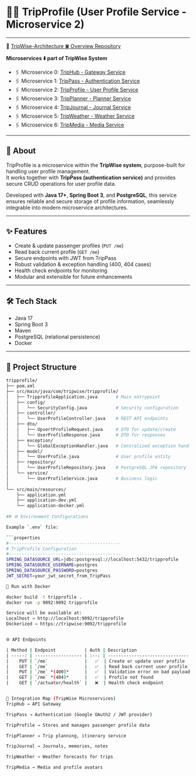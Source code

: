 # 🧑‍💼 TripProfile (User Profile Service - Microservice 2)

---

🔗 [TripWise-Architecture 🍀 Overview Repository](#)

**Microservices ⬇️ part of TripWise System**

- 🖇️ Microservice 0: [TripHub - Gateway Service](#)
- 🖇️ Microservice 1: [TripPass - Authentication Service](#)
- 🖇️ Microservice 2: [TripProfile - User Profile Service](#)
- 🖇️ Microservice 3: [TripPlanner - Planner Service](#)
- 🖇️ Microservice 4: [TripJournal - Journal Service](#)
- 🖇️ Microservice 5: [TripWeather - Weather Service](#)
- 🖇️ Microservice 6: [TripMedia - Media Service](#)

---

## 📖 About

TripProfile is a microservice within the **TripWise system**, purpose-built for handling user profile management.  
It works together with **TripPass (authentication service)** and provides secure CRUD operations for user profile data.

Developed with **Java 17+**, **Spring Boot 3**, and **PostgreSQL**, this service ensures reliable and secure storage of profile information, seamlessly integrable into modern microservice architectures.

---

## ✨ Features

- Create & update passenger profiles (`PUT /me`)
- Read back current profile (`GET /me`)
- Secure endpoints with JWT from TripPass
- Robust validation & exception handling (400, 404 cases)
- Health check endpoints for monitoring
- Modular and extensible for future enhancements

---

## 🛠 Tech Stack

- Java 17
- Spring Boot 3
- Maven
- PostgreSQL (relational persistence)
- Docker

---

## 📂 Project Structure

```bash
tripprofile/
├── pom.xml
├── src/main/java/com/tripwise/tripprofile/
│   ├── TripprofileApplication.java       # Main entrypoint
│   ├── config/
│   │   └── SecurityConfig.java           # Security configuration
│   ├── controller/
│   │   └── UserProfileController.java    # REST API endpoints
│   ├── dto/
│   │   ├── UpsertProfileRequest.java     # DTO for update/create
│   │   └── UserProfileResponse.java      # DTO for responses
│   ├── exception/
│   │   └── GlobalExceptionHandler.java   # Centralized exception handling
│   ├── model/
│   │   └── UserProfile.java              # User profile entity
│   ├── repository/
│   │   └── UserProfileRepository.java    # PostgreSQL JPA repository
│   └── service/
│       └── UserProfileService.java       # Business logic
│
└── src/main/resources/
    ├── application.yml
    ├── application-dev.yml
    └── application-docker.yml
    
## ⚙️ Environment Configurations

Example `.env` file:

```properties
#-------------------------------------------
# TripProfile Configuration
#-------------------------------------------
SPRING_DATASOURCE_URL=jdbc:postgresql://localhost:5432/tripprofile
SPRING_DATASOURCE_USERNAME=postgres
SPRING_DATASOURCE_PASSWORD=postgres
JWT_SECRET=your_jwt_secret_from_TripPass

🐳 Run with Docker

docker build -t tripprofile .
docker run -p 9092:9092 tripprofile

Service will be available at:
Localhost → http://localhost:9092/tripprofile
Dockerized → https://tripwise:9092/tripprofile


🌐 API Endpoints

| Method | Endpoint           | Auth | Description                     |
| -----: | ------------------ | :--: | ------------------------------- |
|    PUT | `/me`              |   ✅  | Create or update user profile   |
|    GET | `/me`              |   ✅  | Read back current user profile  |
|    PUT | `/me` *(400)*      |   ✅  | Validation error on bad payload |
|    GET | `/me` *(404)*      |   ✅  | Profile not found               |
|    GET | `/actuator/health` |   ❌  | Health check endpoint           |


🔗 Integration Map (TripWise Microservices)
TripHub → API Gateway

TripPass → Authentication (Google OAuth2 / JWT provider)

TripProfile → Stores and manages passenger profile data

TripPlanner → Trip planning, itinerary service

TripJournal → Journals, memories, notes

TripWeather → Weather forecasts for trips

TripMedia → Media and profile avatars

